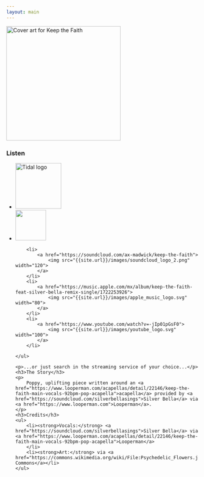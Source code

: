 ```yaml
---
layout: main
---
```


<div class="track__art">
<img src="{{site.url}}/images/keep_the_faith@600x600.jpg" alt="Cover art for Keep the Faith" width="300">
</div>
<div class="track__links">
	<h3>Listen</h3>
	<ul>
		<li><a href="https://tidal.com/browse/track/336109641">
			<img width="120" src="{{site.url}}/images/tidal_logo.png" alt="Tidal logo">
		</a></li>
		<li>
			<a href="https://open.spotify.com/album/7KpwhjrRkMPdA3lhiJsxF7?si=XnejT1bFQuaDvKXqkRRtOg">
				<img src="{{site.url}}/images/spotify_logo_green.png" width="80">
			</a>
		</li>

		<li>
			<a href="https://soundcloud.com/ax-madwick/keep-the-faith">
				<img src="{{site.url}}/images/soundcloud_logo_2.png" width="120">
			</a>
		</li>
		<li>
			<a href="https://music.apple.com/mx/album/keep-the-faith-feat-silver-bella-remix-single/1722253926">
				<img src="{{site.url}}/images/apple_music_logo.svg" width="80">
			</a>
		</li>
		<li>
			<a href="https://www.youtube.com/watch?v=-jIp01pGsF0">
				<img src="{{site.url}}/images/youtube_logo.svg" width="100">
			</a>
		</li>

	</ul>

	<p>...or just search in the streaming service of your choice...</p>
	<h3>The Story</h3>
	<p>
		Poppy, uplifting piece written around an <a href="https://www.looperman.com/acapellas/detail/22146/keep-the-faith-main-vocals-92bpm-pop-acapella">acapella</a> provided by <a href="https://soundcloud.com/silverbellasings">Silver Bella</a> via <a href="https://www.looperman.com">Looperman</a>.
	</p>
	<h3>Credits</h3>
	<ul>
		<li><strong>Vocals:</strong> <a href="https://soundcloud.com/silverbellasings">Silver Bella</a> via <a href="https://www.looperman.com/acapellas/detail/22146/keep-the-faith-main-vocals-92bpm-pop-acapella">Looperman</a>
		</li>
		<li><strong>Art:</strong> via <a href="https://commons.wikimedia.org/wiki/File:Psychedelic_Flowers.jpg">Wikimedia Commons</a></li>
	</ul>
</div>